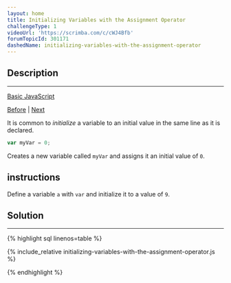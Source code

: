 ```yaml
---
layout: home
title: Initializing Variables with the Assignment Operator
challengeType: 1
videoUrl: 'https://scrimba.com/c/cWJ4Bfb'
forumTopicId: 301171
dashedName: initializing-variables-with-the-assignment-operator
---
```


<div class="row">
<div class="columnStmt" markdown="1">

## Description
------

[Basic JavaScript](../basic-javascript/README.html) 

[Before](./assigning-the-value-of-one-variable-to-another.md)  | [Next](./declare-string-variables.md) 

It is common to <dfn>initialize</dfn> a variable to an initial value in the same line as it is declared.

```js
var myVar = 0;
```

Creates a new variable called `myVar` and assigns it an initial value of `0`.

##  instructions 

Define a variable `a` with `var` and initialize it to a value of `9`.

</div>
<div class="columnSol" markdown="1">

## Solution
------

{% highlight sql linenos=table %}

{% include_relative initializing-variables-with-the-assignment-operator.js %}

{% endhighlight %}

</div>
</div>

